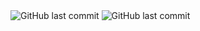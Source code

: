 <img alt="GitHub last commit" src="https://img.shields.io/github/last-commit/Stepanov-Sergey/YART">
<img alt="GitHub last commit" src="https://img.shields.io/badge/YouTube-FF0000?style=for-the-badge&logo=youtube&logoColor=white">
